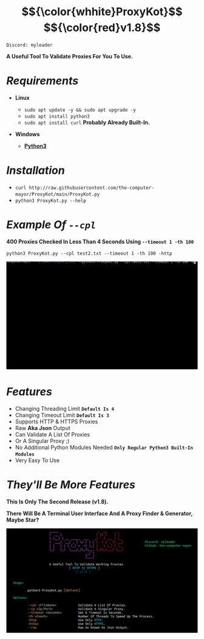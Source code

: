 # $${\color{whhite}ProxyKot}$$ $${\color{red}v1.8}$$

`Discord: myleader`

**A Useful Tool To Validate Proxies For You To Use.**
# *Requirements*
- **Linux**
   -  `sudo apt update -y && sudo apt upgrade -y`
   -  `sudo apt install python3`
   - `sudo apt install curl` **Probably Already Built-In.**

- **Windows**
   - **[Python3](www.python.org)**
# *Installation*
   - `curl http://raw.githubusercontent.com/the-computer-mayor/ProxyKot/main/ProxyKot.py`
   - `python3 ProxyKot.py --help`
# *Example Of `--cpl`*
**400 Proxies Checked In Less Than 4 Seconds Using `--timeout 1 -th 100`**  
```console
python3 ProxyKot.py --cpl test2.txt --timeout 1 -th 100 -http
```
![](http://github.com/the-computer-mayor/computer-mayor-db/blob/main/cplv1.8.gif?raw=true)
# *Features*
- Changing Threading Limit **`Default Is 4`**
- Changing Timeout Limit **`Default Is 3`**
- Supports HTTP & HTTPS Proxies
- Raw **Aka Json** Output
- Can Validate A List Of Proxies
- Or A Singular Proxy ;)
- No Additional Python Modules Needed **`Only Regular Python3 Built-In Modules`**
- Very Easy To Use 
# *They'll Be More Features* 
**This Is Only The Second Release (v1.8).**

**There Will Be A Terminal User Interface And A Proxy Finder & Generator, Maybe Star?**

![](https://github.com/the-computer-mayor/computer-mayor-db/blob/main/ProxyKotv1.8.png?raw=true)

